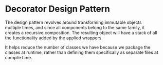 # Decorator Design Pattern

The design pattern revolves around transforming immutable objects multiple times, and since all components belong to the same family, it creates a recursive composition. The resulting object will have a stack of all the functionality added by the applied wrappers.

It helps reduce the number of classes we have because we package the classes at runtime, rather than defining them specifically as separate files at compile time.
